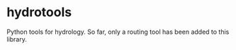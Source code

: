 # hydrotools

Python tools for hydrology. So far, only a routing tool has been added to this library.
